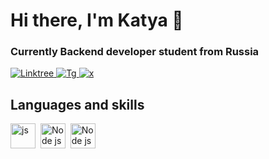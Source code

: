 <div id="header" style="align-items: center;">
      <h1>Hi there, I'm Katya 👋</h1>
      <h3>Currently Backend developer student from Russia</h3>
    </div>

<div id="socials" style="align-items: center;">
      <a href="https://linktr.ee/K4t3a">
        <img src="https://img.shields.io/badge/linktree-green?style=for-the-badge&logo=linktree&logoColor=white" alt="Linktree">
      </a>
      <a href="https://t.me/adepto_xiao">
        <img src="https://img.shields.io/badge/telegram-blue?style=for-the-badge&logo=telegram&logoColor=white"
          alt="Tg">
      </a>
      <a href="https://x.com/y_yaded">
        <img src="https://img.shields.io/badge/x-black?style=for-the-badge&logo=x&logoColor=white"
          alt="x">
      </a>
</div>

<!--
**K4t3a/K4t3a** is a ✨ _special_ ✨ repository because its `README.md` (this file) appears on your GitHub profile.

Here are some ideas to get you started:

- 🔭 I’m currently working on ...
- 🌱 I’m currently learning ...
- 👯 I’m looking to collaborate on ...
- 🤔 I’m looking for help with ...
- 💬 Ask me about ...
- 📫 How to reach me: ...
- 😄 Pronouns: ...
- ⚡ Fun fact: ...
-->
   <div id="lang"> 
      <h2>Languages and skills</h2>
      <img src="https://cdn.jsdelivr.net/gh/devicons/devicon@latest/icons/javascript/javascript-original.svg" style="height: 40; width: 40;" title="js" />&nbsp;
      <img src="https://cdn.jsdelivr.net/gh/devicons/devicon@latest/icons/nodejs/nodejs-original.svg" style="height: 40; width: 40;" title="Node js" />&nbsp;
      <img src="https://cdn.jsdelivr.net/gh/devicons/devicon@latest/icons/html5/html5-original-wordmark.svg" style="height: 40; width: 40;" title="Node js" />&nbsp;
    </div>

